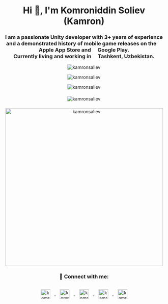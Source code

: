 <h1 align="center">Hi 👋, I'm Komroniddin Soliev <br> (Kamron) </h1>

<h3 align="center">I am a passionate Unity developer with 3+ years of experience and a demonstrated history of mobile game releases on the <img src="https://cdn-icons-png.flaticon.com/512/5977/5977575.png" width="13"/> Apple App Store and <img src="https://cdn-icons-png.flaticon.com/512/6124/6124997.png" width="13"/> Google Play. <br> Currently living and working in <img src="https://cdn-icons-png.flaticon.com/512/6177/6177136.png" width="13"/> Tashkent, Uzbekistan.</h3>

<p align="center" style="margin-top: 10pt; margin-bottom: 10pt"> 
    <img src="https://komarev.com/ghpvc/?username=kamronsaliev&label=Profile%20views&color=0e75b6&style=flat" alt="kamronsaliev" /> 
</p>

<p align="center" style="margin-top: 10pt; margin-bottom: 10pt">
    <img src="https://github-readme-stats.vercel.app/api/top-langs?username=kamronsaliev&locale=en&theme=nord&layout=compact&card_width=445" alt="kamronsaliev" />
</p>

<p align="center">
    <img style="margin-bottom: 5pt" src="https://github-readme-stats.vercel.app/api?username=kamronsaliev&show_icons=true&locale=en&theme=nord&count_private=true" alt="kamronsaliev" />
</p>

<p align="center">
    <img style="margin-bottom: 5pt" src="https://github-readme-streak-stats.herokuapp.com/?user=kamronsaliev&theme=nord&no-bg=true&no-frame=true" alt="kamronsaliev" />
</p>

<p align="center"> 
    <a href="https://github.com/ryo-ma/github-profile-trophy"><img width="495pt" src="https://github-profile-trophy.vercel.app/?username=kamronsaliev&theme=nord&margin-w=10" alt="kamronsaliev" /></a> 
</p>

<h3 align="center">📧 Connect with me:</h3>

<p align="center">
    <a href="https://linkedin.com/in/komroniddin-soliev" target="blank">
        <img style="margin:10pt" align="center" src="https://cdn-icons-png.flaticon.com/512/124/124011.png" alt="komroniddinsoliev" height="30" width="30" />
    </a>
    <a href="https://t.me/Kemron" target="blank">
        <img style="margin:10pt" align="center" src="https://cdn-icons-png.flaticon.com/512/124/124019.png" alt="komroniddin.soliev" height="30" width="30" />
    </a>
    <a href="https://fb.com/komroniddin.soliev" target="blank">
        <img style="margin:10pt" align="center" src="https://cdn-icons-png.flaticon.com/512/124/124010.png" alt="komroniddin.soliev" height="30" width="30" />
    </a>
    <a href="https://instagram.com/kamronsaliev" target="blank">
        <img style="margin:10pt" align="center" src="https://cdn-icons-png.flaticon.com/512/124/124032.png" alt="kamronsaliev" height="30" width="30" />
    </a>
    <a href="mailto:kamron.saliev5@gmail.com" target="blank">
        <img style="margin:10pt" align="center" src="https://cdn-icons-png.flaticon.com/512/124/124013.png" alt="kamronsaliev" height="30" width="30" />
    </a>
</p>

<!--
**KamronSaliev/KamronSaliev** is a ✨ _special_ ✨ repository because its `README.md` (this file) appears on your GitHub profile.

Here are some ideas to get you started:

- 🔭 I’m currently working on ...
- 🌱 I’m currently learning ...
- 👯 I’m looking to collaborate on ...
- 🤔 I’m looking for help with ...
- 💬 Ask me about ...
- 📫 How to reach me: ...
- 😄 Pronouns: ...
- ⚡ Fun fact: ...
-->
